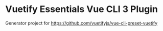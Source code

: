 # Vuetify Essentials Vue CLI 3 Plugin

Generator project for https://github.com/vuetifyjs/vue-cli-preset-vuetify
